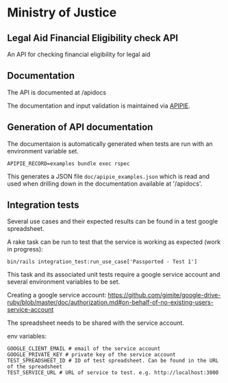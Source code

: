 # Ministry of Justice
## Legal Aid Financial Eligibility check API

An API for checking financial eligibility for legal aid

## Documentation

The API is documented at /apidocs

The documentation and input validation is maintained via
[APIPIE](https://github.com/Apipie/apipie-rails).


## Generation of API documentation
The documentaion is automatically generated when tests are run with an environment variable set.

```APIPIE_RECORD=examples bundle exec rspec```

This generates a JSON file `doc/apipie_examples.json` which is read and used when drilling down in the documentation available at '/apidocs'.

## Integration tests
Several use cases and their expected results can be found in a test google spreadsheet.

A rake task can be run to test that the service is working as expected (work in progress):

`bin/rails integration_test:run_use_case['Passported - Test 1']`

This task and its associated unit tests require a google service account and several environment variables to be set.

Creating a google service account: https://github.com/gimite/google-drive-ruby/blob/master/doc/authorization.md#on-behalf-of-no-existing-users-service-account

The spreadsheet needs to be shared with the service account.

env variables:
```
GOOGLE_CLIENT_EMAIL # email of the service account
GOOGLE_PRIVATE_KEY # private key of the service account
TEST_SPREADSHEET_ID # ID of test spreadsheet. Can be found in the URL of the spreadsheet
TEST_SERVICE_URL # URL of service to test. e.g. http://localhost:3000
```
